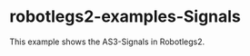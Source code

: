 robotlegs2-examples-Signals
===========================

This example shows the AS3-Signals in Robotlegs2.
